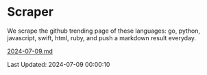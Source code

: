 # Scraper

We scrape the github trending page of these languages: go, python, javascript, swift, html, ruby, and push a markdown result everyday.

[2024-07-09.md](https://github.com/henson/Scraper/blob/master/2024-07-09.md)

Last Updated: 2024-07-09 00:00:10